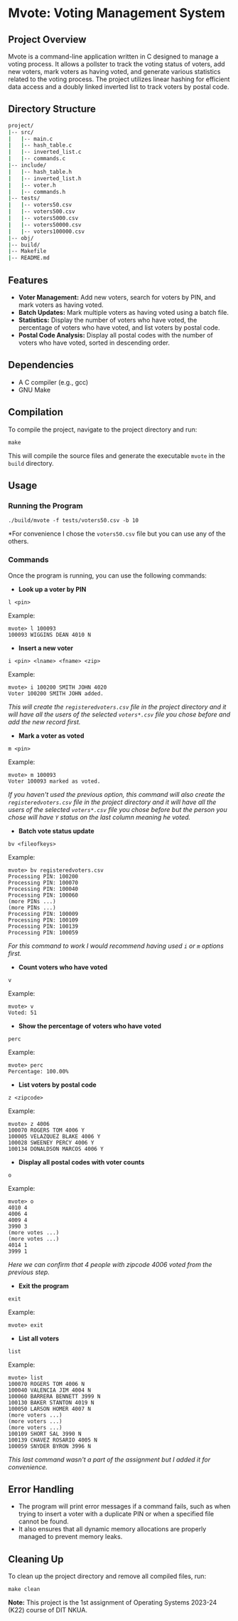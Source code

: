 # Mvote: Voting Management System

## Project Overview
Mvote is a command-line application written in C designed to manage a voting process. It allows a pollster to track the voting status of voters, add new voters, mark voters as having voted, and generate various statistics related to the voting process. The project utilizes linear hashing for efficient data access and a doubly linked inverted list to track voters by postal code.

## Directory Structure
```bash
project/
|-- src/
|   |-- main.c
|   |-- hash_table.c
|   |-- inverted_list.c
|   |-- commands.c
|-- include/
|   |-- hash_table.h
|   |-- inverted_list.h
|   |-- voter.h
|   |-- commands.h
|-- tests/
|   |-- voters50.csv
|   |-- voters500.csv
|   |-- voters5000.csv
|   |-- voters50000.csv
|   |-- voters100000.csv
|-- obj/
|-- build/
|-- Makefile
|-- README.md
```

## Features
- **Voter Management:** Add new voters, search for voters by PIN, and mark voters as having voted.
- **Batch Updates:** Mark multiple voters as having voted using a batch file.
- **Statistics:** Display the number of voters who have voted, the percentage of voters who have voted, and list voters by postal code.
- **Postal Code Analysis:** Display all postal codes with the number of voters who have voted, sorted in descending order.

## Dependencies
- A C compiler (e.g., gcc)
- GNU Make

## Compilation
To compile the project, navigate to the project directory and run:
```console
make
```

This will compile the source files and generate the executable `mvote` in the `build` directory.

## Usage
### Running the Program

```console
./build/mvote -f tests/voters50.csv -b 10
```

*For convenience I chose the `voters50.csv` file but you can use any of the others.

### Commands
Once the program is running, you can use the following commands:

- **Look up a voter by PIN**
```console
l <pin>
```

Example:
```console
mvote> l 100093
100093 WIGGINS DEAN 4010 N
```

- **Insert a new voter**

```console
i <pin> <lname> <fname> <zip>
```

Example:

```console
mvote> i 100200 SMITH JOHN 4020
Voter 100200 SMITH JOHN added.
```

*This will create the `registeredvoters.csv` file in the project directory and it will have all the users of the selected `voters*.csv` file you chose before and add the new record first.*

- **Mark a voter as voted**

```console
m <pin>
```

Example:
```console
mvote> m 100093
Voter 100093 marked as voted.
```

*If you haven't used the previous option, this command will also create the `registeredvoters.csv` file in the project directory and it will have all the users of the selected `voters*.csv` file you chose before but the person you chose will have `Y` status on the last column meaning he voted.*

- **Batch vote status update**

```console
bv <fileofkeys>
```

Example:

```console
mvote> bv registeredvoters.csv
Processing PIN: 100200
Processing PIN: 100070
Processing PIN: 100040
Processing PIN: 100060
(more PINs ...)
(more PINs ...)
Processing PIN: 100009
Processing PIN: 100109
Processing PIN: 100139
Processing PIN: 100059
```

*For this command to work I would recommend having used `i` or `m` options first.*

- **Count voters who have voted**
```console
v
```

Example:

```console
mvote> v
Voted: 51
```

- **Show the percentage of voters who have voted**

```console
perc
```

Example:

```console
mvote> perc
Percentage: 100.00%
```

- **List voters by postal code**

```console
z <zipcode>
```

Example: 

```console
mvote> z 4006
100070 ROGERS TOM 4006 Y
100005 VELAZQUEZ BLAKE 4006 Y
100028 SWEENEY PERCY 4006 Y
100134 DONALDSON MARCOS 4006 Y
```

- **Display all postal codes with voter counts**

```console
o
```

Example:

```console
mvote> o
4010 4
4006 4
4009 4
3990 3
(more votes ...)
(more votes ...)
4014 1
3999 1
```

*Here we can confirm that 4 people with zipcode 4006 voted from the previous step.*

- **Exit the program**

```console
exit
```

Example:

```console
mvote> exit
```

- **List all voters**

```console
list
```

Example:

```console
mvote> list
100070 ROGERS TOM 4006 N
100040 VALENCIA JIM 4004 N
100060 BARRERA BENNETT 3999 N
100130 BAKER STANTON 4019 N
100050 LARSON HOMER 4007 N
(more voters ...)
(more voters ...)
(more voters ...)
100109 SHORT SAL 3990 N
100139 CHAVEZ ROSARIO 4005 N
100059 SNYDER BYRON 3996 N
```

*This last command wasn't a part of the assignment but I added it for convenience.*

## Error Handling
- The program will print error messages if a command fails, such as when trying to insert a voter with a duplicate PIN or when a specified file cannot be found.
- It also ensures that all dynamic memory allocations are properly managed to prevent memory leaks.

## Cleaning Up
To clean up the project directory and remove all compiled files, run:
```console
make clean
```

**Note:** This project is the 1st assignment of Operating Systems 2023-24 (K22) course of DIT NKUA.